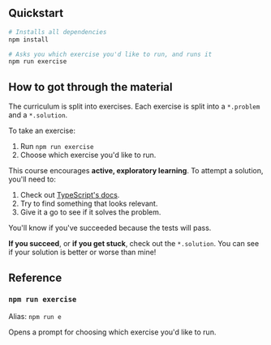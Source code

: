 ## Quickstart

```sh
# Installs all dependencies
npm install

# Asks you which exercise you'd like to run, and runs it
npm run exercise
```

## How to got through the material

The curriculum is split into exercises. Each exercise is split into a `*.problem` and a `*.solution`.

To take an exercise:

1. Run `npm run exercise`
2. Choose which exercise you'd like to run.

This course encourages **active, exploratory learning**. To attempt a solution, you'll need to:

1. Check out [TypeScript's docs](https://www.typescriptlang.org/docs/handbook/intro.html).
1. Try to find something that looks relevant.
1. Give it a go to see if it solves the problem.

You'll know if you've succeeded because the tests will pass.

**If you succeed**, or **if you get stuck**, check out the `*.solution`. You can see if your solution is better or worse than mine!

## Reference

### `npm run exercise`

Alias: `npm run e`

Opens a prompt for choosing which exercise you'd like to run.
